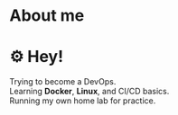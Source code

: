 # About me
# ⚙️ Hey!

Trying to become a DevOps.  
Learning **Docker**, **Linux**, and CI/CD basics.  
Running my own home lab for practice.
